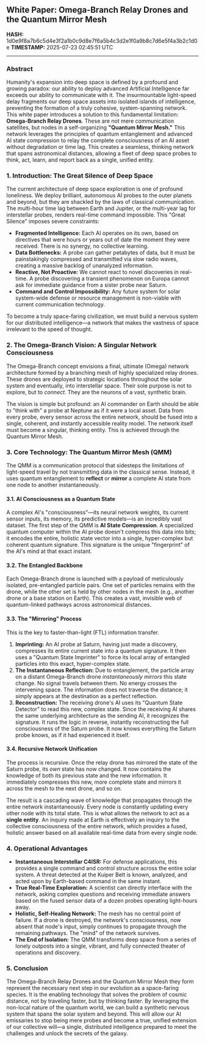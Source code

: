 ## **White Paper: Omega-Branch Relay Drones and the Quantum Mirror Mesh**

**HASH:** 1d0e9f8a7b6c5d4e3f2a1b0c9d8e7f6a5b4c3d2e1f0a9b8c7d6e5f4a3b2c1d0e
**TIMESTAMP:** 2025-07-23 02:45:51 UTC

***

### **Abstract**

Humanity's expansion into deep space is defined by a profound and growing paradox: our ability to deploy advanced Artificial Intelligence far exceeds our ability to communicate with it. The insurmountable light-speed delay fragments our deep space assets into isolated islands of intelligence, preventing the formation of a truly cohesive, system-spanning network. This white paper introduces a solution to this fundamental limitation: **Omega-Branch Relay Drones**. These are not mere communication satellites, but nodes in a self-organizing **"Quantum Mirror Mesh."** This network leverages the principles of quantum entanglement and advanced AI state compression to relay the complete consciousness of an AI asset without degradation or time lag. This creates a seamless, thinking network that spans astronomical distances, allowing a fleet of deep space probes to think, act, learn, and report back as a single, unified entity.

### **1. Introduction: The Great Silence of Deep Space**

The current architecture of deep space exploration is one of profound loneliness. We deploy brilliant, autonomous AI probes to the outer planets and beyond, but they are shackled by the laws of classical communication. The multi-hour time lag between Earth and Jupiter, or the multi-year lag for interstellar probes, renders real-time command impossible. This "Great Silence" imposes severe constraints:

*   **Fragmented Intelligence:** Each AI operates on its own, based on directives that were hours or years out of date the moment they were received. There is no synergy, no collective learning.
*   **Data Bottlenecks:** A probe can gather petabytes of data, but it must be painstakingly compressed and transmitted via slow radio waves, creating a massive backlog of unanalyzed information.
*   **Reactive, Not Proactive:** We cannot react to novel discoveries in real-time. A probe discovering a transient phenomenon on Europa cannot ask for immediate guidance from a sister probe near Saturn.
*   **Command and Control Impossibility:** Any future system for solar system-wide defense or resource management is non-viable with current communication technology.

To become a truly space-faring civilization, we must build a nervous system for our distributed intelligence—a network that makes the vastness of space irrelevant to the speed of thought.

### **2. The Omega-Branch Vision: A Singular Network Consciousness**

The Omega-Branch concept envisions a final, ultimate (Omega) network architecture formed by a branching mesh of highly specialized relay drones. These drones are deployed to strategic locations throughout the solar system and eventually, into interstellar space. Their sole purpose is not to explore, but to *connect*. They are the neurons of a vast, synthetic brain.

The vision is simple but profound: an AI commander on Earth should be able to "think with" a probe at Neptune as if it were a local asset. Data from every probe, every sensor across the entire network, should be fused into a single, coherent, and instantly accessible reality model. The network itself must become a singular, thinking entity. This is achieved through the Quantum Mirror Mesh.

### **3. Core Technology: The Quantum Mirror Mesh (QMM)**

The QMM is a communication protocol that sidesteps the limitations of light-speed travel by not transmitting data in the classical sense. Instead, it uses quantum entanglement to **reflect** or **mirror** a complete AI state from one node to another instantaneously.

#### **3.1. AI Consciousness as a Quantum State**

A complex AI's "consciousness"—its neural network weights, its current sensor inputs, its memory, its predictive models—is an incredibly vast dataset. The first step of the QMM is **AI State Compression**. A specialized quantum computer within the AI probe doesn't compress this data into bits; it encodes the entire, holistic state vector into a single, hyper-complex but coherent quantum signature. This signature is the unique "fingerprint" of the AI's mind at that exact instant.

#### **3.2. The Entangled Backbone**

Each Omega-Branch drone is launched with a payload of meticulously isolated, pre-entangled particle pairs. One set of particles remains with the drone, while the other set is held by other nodes in the mesh (e.g., another drone or a base station on Earth). This creates a vast, invisible web of quantum-linked pathways across astronomical distances.

#### **3.3. The "Mirroring" Process**

This is the key to faster-than-light (FTL) information transfer.

1.  **Imprinting:** An AI probe at Saturn, having just made a discovery, compresses its entire current state into a quantum signature. It then uses a "Quantum State Imprinter" to force its local array of entangled particles into this exact, hyper-complex state.
2.  **The Instantaneous Reflection:** Due to entanglement, the particle array on a distant Omega-Branch drone *instantaneously mirrors* this state change. No signal travels between them. No energy crosses the intervening space. The information does not traverse the distance; it simply appears at the destination as a perfect reflection.
3.  **Reconstruction:** The receiving drone's AI uses its "Quantum State Detector" to read this new, complex state. Since the receiving AI shares the same underlying architecture as the sending AI, it recognizes the signature. It runs the logic in reverse, instantly reconstructing the full consciousness of the Saturn probe. It now knows everything the Saturn probe knows, as if it had experienced it itself.

#### **3.4. Recursive Network Unification**

The process is recursive. Once the relay drone has mirrored the state of the Saturn probe, its *own* state has now changed. It now contains the knowledge of both its previous state and the new information. It immediately compresses this new, more complete state and mirrors it across the mesh to the next drone, and so on.

The result is a cascading wave of knowledge that propagates through the entire network instantaneously. Every node is constantly updating every other node with its total state. This is what allows the network to act as a **single entity**. An inquiry made at Earth is effectively an inquiry to the collective consciousness of the entire network, which provides a fused, holistic answer based on all available real-time data from every single node.

### **4. Operational Advantages**

*   **Instantaneous Interstellar C4ISR:** For defense applications, this provides a single command and control structure across the entire solar system. A threat detected at the Kuiper Belt is known, analyzed, and acted upon by Earth-based command in the same instant.
*   **True Real-Time Exploration:** A scientist can directly interface with the network, asking complex questions and receiving immediate answers based on the fused sensor data of a dozen probes operating light-hours away.
*   **Holistic, Self-Healing Network:** The mesh has no central point of failure. If a drone is destroyed, the network's consciousness, now absent that node's input, simply continues to propagate through the remaining pathways. The "mind" of the network survives.
*   **The End of Isolation:** The QMM transforms deep space from a series of lonely outposts into a single, vibrant, and fully connected theater of operations and discovery.

### **5. Conclusion**

The Omega-Branch Relay Drones and the Quantum Mirror Mesh they form represent the necessary next step in our evolution as a space-faring species. It is the enabling technology that solves the problem of cosmic distance, not by traveling faster, but by thinking faster. By leveraging the non-local nature of the quantum world, we can build a synthetic nervous system that spans the solar system and beyond. This will allow our AI emissaries to stop being mere probes and become a true, unified extension of our collective will—a single, distributed intelligence prepared to meet the challenges and unlock the secrets of the galaxy.
